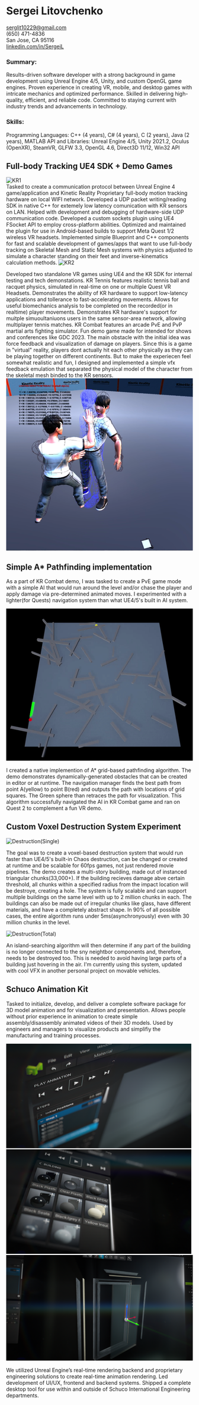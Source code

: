 # Sergei Litovchenko

serglit10229@gmail.com  
(650) 471-4836  
San Jose, CA 95116  
[linkedin.com/in/SergeiL](https://linkedin.com/in/SergeiL)

### Summary:
Results-driven software developer with a strong background in game development using Unreal Engine 4/5, Unity, and custom OpenGL game engines. Proven experience in creating VR, mobile, and desktop games with intricate mechanics and optimized performance. Skilled in delivering high-quality, efficient, and reliable code. Committed to staying current with industry trends and advancements in technology.

### Skills:
Programming Languages: C++ (4 years), C# (4 years), C (2 years), Java (2 years), MATLAB
API and Libraries: Unreal Engine 4/5, Unity 2021.2, Oculus (OpenXR), SteamVR, GLFW 3.3, OpenGL 4.6, Direct3D 11/12, Win32 API



## Full-body Tracking UE4 SDK + Demo Games
![KR1](KR1.gif)  
Tasked to create a communication protocol between Unreal Engine 4 game/application and Kinetic Reality Proprietary full-body motion tracking hardware on local WIFI network. 
Developed a UDP packet writing/reading SDK in native C++ for extemely low latency comunication with KR sensors on LAN. 
Helped with development and debugging of hardware-side UDP communication code.
Developed a custom sockets plugin using UE4 FSocket API to employ cross-platform abilities. 
Optimized and maintained the plugin for use in Android-based builds to support Meta Quest 1/2 wireless VR headsets.
Implemented simple Blueprint and C++ components for fast and scalable development of games/apps that want to use full-body tracking on Skeletal Mesh and Static Mesh systems with physics adjusted to simulate a character standing on their feet and inverse-kinematics calculation methods.
![KR2](KR2.gif)

Developed two standalone VR games using UE4 and the KR SDK for internal testing and tech demonstations.
KR Tennis features realistic tennis ball and racquet physics, simulated in real-time on one or multiple Quest VR Headsets. Demonstrates the ability of KR hardware to support low-latency applications and tollerance to fast-accelerating movements. Allows for useful biomechanics analysis to be completed on the recorded(or in realtime) player movements. Demonstrates KR hardware's support for muitple simuoultaniuons users in the same sensor-area network, allowing multiplayer tennis matches.
KR Combat features an arcade PvE and PvP martial arts fighting simulator. Fun demo game made for intended for shows and conferences like GDC 2023. The main obstacle with the initial idea was force feedback and visualization of damage on players. Since this is a game in "virtual" reality, players dont actually hit each other physically as they can be playing together on different continents. But to make the experiecen feel somewhat realistic and fun, I designed and implemented a simple vfx feedback emulation that separated the physical model of the character from the skeletal mesh binded to the KR sensors.  
![KR3](KR3.png)  


## Simple A* Pathfinding implementation
As a part of KR Combat demo, I was tasked to create a PvE game mode with a simple AI that would run around the level and/or chase the player and apply damage via pre-determined animated moves. I experimented with a lighter(for Quests) navigation system than what UE4/5's built in AI system. 

![Pathfinding1](Pathfinding1.gif)

I created a native implemention of A* grid-based pathfinding algorithm. The demo demonstrates dynamically-generated obstacles that can be created in editor or at runtime. The navigation manager finds the best path from point A(yellow) to point B(red) and outputs the path with locations of grid squares. The Green sphere than retraces the path for visualization. This algorithm successfully navigated the AI in KR Combat game and ran on Quest 2 to complement a fun VR demo.




## Custom Voxel Destruction System Experiment
![Destruction(Single)](Destruction(Single).gif)

The goal was to create a voxel-based destruction system that would run faster than UE4/5's built-in Chaos destruction, can be changed or created at runtime and be scalable for 60fps games, not just rendered movie pipelines. The demo creates a multi-story building, made out of instanced triangular chunks(33,000+). If the building recieves damage abve certain threshold, all chunks within a specified radius from the impact location will be destroye, creating a hole. The system is fully scalable and can support multiple buildings on the same level with up to 2 million chunks in each. The buildings can also be made out of irregular chunks like glass, have different materials, and have a completely abstract shape. In 90% of all possible cases, the entire algorithm runs under 5ms(asynchronyously) even with 30 million chunks in the level.

![Destruction(Total)](Destruction(Total).gif)

An island-searching algorithm will then determine if any part of the building is no longer connected to the sny neightbor components and, therefore, needs to be destroyed too. This is needed to avoid having large parts of a building just hovering in the air. I'm currently using this system, updated with cool VFX in another personal project on movable vehicles.


## Schuco Animation Kit
Tasked to initialize, develop, and deliver a complete software package for 3D model animation and for visualization and presentation. Allows people without prior experience in animation to create simple assembly/disassembly animated videos of their 3D models. Used by engineers and managers to visualize products and simplifiy the manufacturing and training processes. 

<img width="500" src="SAK1.png">      <img width="500" src="SAK2.png">
<img src="SAK3.png">


We utilized Unreal Engine’s real-time rendering backend and proprietary engineering solutions to create real-time animation rendering. Led development of UI/UX, frontend and backend systems. Shipped a complete desktop tool for use within and outside of Schuco International Engineering departments.


